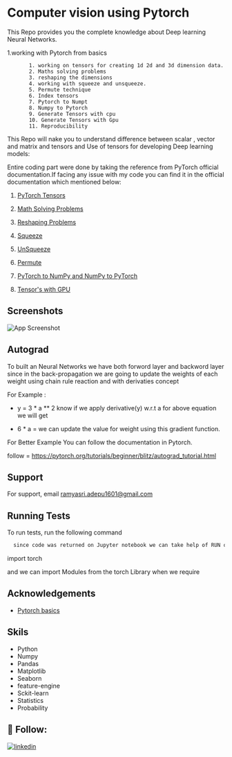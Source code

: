 

# Computer vision using Pytorch 

This Repo provides you the complete knowledge about Deep learning Neural Networks.

1.working with Pytorch from basics
        
           1. working on tensors for creating 1d 2d and 3d dimension data.
           2. Maths solving problems 
           3. reshaping the dimensions
           4. working with squeeze and unsqueeze.
           5. Permute technique 
           6. Index tensors
           7. Pytorch to Numpt
           8. Numpy to Pytorch
           9. Generate Tensors with cpu 
           10. Generate Tensors with Gpu
           11. Reproducibility

           
This Repo will nake you to understand difference between scalar , vector and matrix and tensors and Use of tensors for developing Deep learning models:

Entire coding part were done by taking the reference from PyTorch official documentation.If facing any issue with my code you can find it in the official documentation which mentioned below:


1. [PyTorch Tensors](https://pytorch.org/tutorials/beginner/examples_tensor/polynomial_tensor.html#:~:text=A%20PyTorch%20Tensor%20is%20basically,used%20for%20arbitrary%20numeric%20computation.)

2. [Math Solving Problems](https://pytorch.org/docs/stable/torch.html#math-operations)
3. [Reshaping Problems](https://pytorch.org/docs/stable/generated/torch.reshape.html#torch-reshape)
4. [Squeeze](https://pytorch.org/docs/stable/generated/torch.squeeze.html#torch-squeeze)
5. [UnSqueeze](https://pytorch.org/docs/stable/generated/torch.unsqueeze.html#torch-unsqueeze)
6. [Permute](https://pytorch.org/docs/stable/generated/torch.permute.html#torch-permute)
7. [PyTorch to NumPy and NumPy to PyTorch](https://pythonguides.com/pytorch-tensor-to-numpy/)
8. [Tensor's with GPU](https://www.projectpro.io/recipes/create-cpu-tensor-and-gpu-tensor-pytorch)



## Screenshots
![App Screenshot](https://miro.medium.com/v2/resize:fit:750/format:webp/1*VSQ0XEywxSgZBwW05GsZtw.png)
## Autograd

To built an Neural Networks we have both forword layer and backword layer 
since in the back-propagation we are going to update the weights of each weight using chain 
rule reaction and with derivaties concept 

For Example : 

- y = 3 * a ** 2 know if we apply derivative(y) w.r.t a for above equation we will get 

- 6 * a =  we can update the value for weight using this gradient function.

For Better Example You can follow the documentation in Pytorch.

follow = https://pytorch.org/tutorials/beginner/blitz/autograd_tutorial.html


## Support

For support, email ramyasri.adepu1601@gmail.com


## Running Tests




To run tests, run the following command

```bash
  since code was returned on Jupyter notebook we can take help of RUN option 
```


import torch 

and we can import Modules from the torch Library when we require

## Acknowledgements


 - [Pytorch basics](https://pytorch.org/docs/stable/index.html)

 
## Skils

- Python
- Numpy 
- Pandas 
- Matplotlib
- Seaborn 
- feature-engine
- Sckit-learn 
- Statistics 
- Probability
  
## 🔗 Follow:

 [![linkedin](https://img.shields.io/badge/linkedin-0A66C2?style=for-the-badge&logo=linkedin&logoColor=white)](https://www.linkedin.com/in/ramyasri-adepu-a30958166/)

